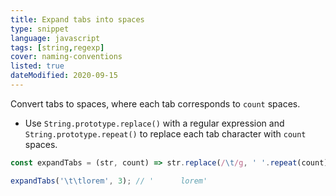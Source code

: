 ```yaml
---
title: Expand tabs into spaces
type: snippet
language: javascript
tags: [string,regexp]
cover: naming-conventions
listed: true
dateModified: 2020-09-15
---
```


Convert tabs to spaces, where each tab corresponds to `count` spaces.

- Use `String.prototype.replace()` with a regular expression and `String.prototype.repeat()` to replace each tab character with `count` spaces.

```js
const expandTabs = (str, count) => str.replace(/\t/g, ' '.repeat(count));

expandTabs('\t\tlorem', 3); // '      lorem'
```
